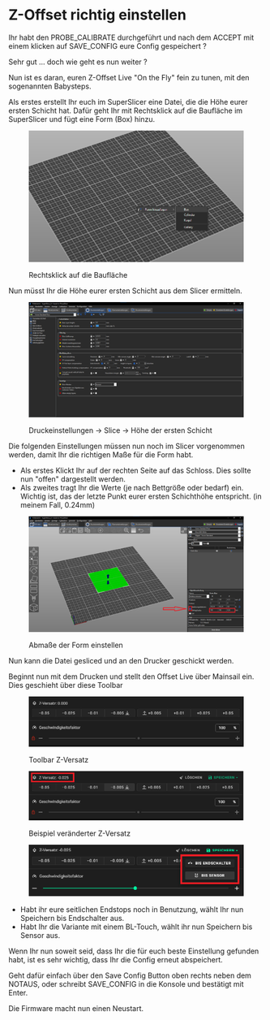 # Z-Offset richtig einstellen

Ihr habt den PROBE\_CALIBRATE durchgeführt und nach dem ACCEPT mit einem klicken auf SAVE\_CONFIG eure Config gespeichert ?&#x20;

Sehr gut ... doch wie geht es nun weiter ?



Nun ist es daran, euren Z-Offset Live "On the Fly" fein zu tunen, mit den sogenannten Babysteps.

Als erstes erstellt Ihr euch im SuperSlicer eine Datei, die die Höhe eurer ersten Schicht hat. Dafür geht Ihr mit Rechtsklick auf die Baufläche im SuperSlicer und fügt eine Form (Box) hinzu.

<figure><img src="../../.gitbook/assets/image (2).png" alt=""><figcaption><p>Rechtsklick auf die Baufläche </p></figcaption></figure>

Nun müsst Ihr die Höhe eurer ersten Schicht aus dem Slicer ermitteln.

<figure><img src="../../.gitbook/assets/image (3).png" alt=""><figcaption><p>Druckeinstellungen -> Slice -> Höhe der ersten Schicht</p></figcaption></figure>

Die folgenden Einstellungen müssen nun noch im Slicer vorgenommen werden, damit Ihr die richtigen Maße für die Form habt.

* Als erstes Klickt Ihr auf der rechten Seite auf das Schloss. Dies sollte nun "offen" dargestellt werden.
* Als zweites tragt Ihr die Werte (je nach Bettgröße oder bedarf) ein. Wichtig ist, das der letzte Punkt eurer ersten Schichthöhe entspricht. (in meinem Fall, 0.24mm)

<figure><img src="../../.gitbook/assets/image (11) (3).png" alt=""><figcaption><p>Abmaße der Form einstellen</p></figcaption></figure>

Nun kann die Datei gesliced und an den Drucker geschickt werden.

Beginnt nun mit dem Drucken und stellt den Offset Live über Mainsail ein. Dies geschieht über diese Toolbar&#x20;

<figure><img src="../../.gitbook/assets/image (1) (5).png" alt=""><figcaption><p>Toolbar Z-Versatz</p></figcaption></figure>

<figure><img src="../../.gitbook/assets/image (11).png" alt=""><figcaption><p>Beispiel veränderter Z-Versatz</p></figcaption></figure>

<figure><img src="../../.gitbook/assets/image.png" alt=""><figcaption></figcaption></figure>

* Habt ihr eure seitlichen Endstops noch in Benutzung, wählt Ihr nun Speichern bis Endschalter aus.
* Habt Ihr die Variante mit einem BL-Touch, wählt ihr nun Speichern bis Sensor aus.

Wenn Ihr nun soweit seid, dass Ihr die für euch beste Einstellung gefunden habt, ist es sehr wichtig, dass Ihr die Config erneut abspeichert.

Geht dafür einfach über den Save Config Button oben rechts neben dem NOTAUS, oder schreibt SAVE\_CONFIG in die Konsole und bestätigt mit Enter.

Die Firmware macht nun einen Neustart.
